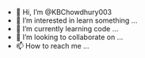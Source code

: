 - 👋 Hi, I’m @KBChowdhury003
- 👀 I’m interested in learn something ...
- 🌱 I’m currently learning code ...
- 💞️ I’m looking to collaborate on ...
- 📫 How to reach me ...

<!---
KBChowdhury003/KBChowdhury003 is a ✨ special ✨ repository because its `README.md` (this file) appears on your GitHub profile.
You can click the Preview link to take a look at your changes.
--->

